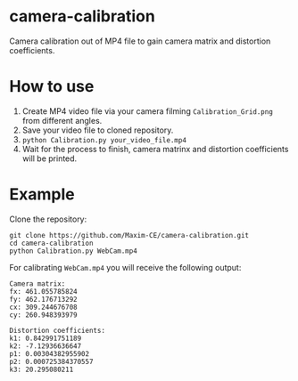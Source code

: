 # camera-calibration
Camera calibration out of MP4 file to gain camera matrix and distortion coefficients.

# How to use
1. Create MP4 video file via your camera filming `Calibration_Grid.png` from different angles.
2. Save your video file to cloned repository.
3. ```python Calibration.py your_video_file.mp4```
4. Wait for the process to finish, camera matrinx and distortion coefficients will be printed.

# Example
Clone the repository:
```
git clone https://github.com/Maxim-CE/camera-calibration.git
cd camera-calibration
python Calibration.py WebCam.mp4
```
For calibrating `WebCam.mp4` you will receive the following output:
```
Camera matrix:
fx: 461.055785824
fy: 462.176713292
cx: 309.244676708
cy: 260.948393979

Distortion coefficients:
k1: 0.842991751189
k2: -7.12936636647
p1: 0.00304382955902
p2: 0.000725384370557
k3: 20.295080211
```
